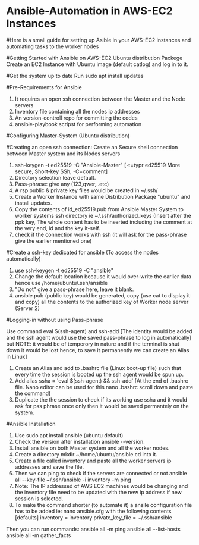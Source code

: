 # Ansible-Automation in AWS-EC2 Instances 
#Here is a small guide for setting up Asible in your AWS-EC2 instances and automating tasks to the worker nodes

#Getting Started with Ansible on AWS-EC2 Ubuntu distribution Packege
Create an EC2 Instance with Ubuntu image (default catlog) and log in to it.

#Get the system up to date
Run sudo apt install updates

#Pre-Requirements for Ansible
1. It requires an open ssh connection between the Master and the Node servers
2. Inventory file containing all the nodes ip addresses
3. An version-controll repo for committing the codes
4. ansible-playbook scripst for performing automation

#Configuring Master-System (Ubuntu distribution)

#Creating an open ssh connection:
Create an Secure shell connection between Master system and its Nodes servers
1. ssh-keygen -t ed25519 -C "Ansible-Master" [-t=typr ed25519 More secure, Short-key SSh, -C=comment]
2. Directory selection leave default.
3. Pass-phrase: give any (123,qwer,..etc)
4. A rsp public & private key files would be created in ~/.ssh/ 
5. Create a Worker Instance with same Distribution Packaqe "ubuntu" and install updates. 
6. Copy the contents of id_ed25519.pub from Ansible Master System to worker systems ssh directory ie ~/.ssh/authorized_keys (Insert after the ppk key, The whole content has to be inserted including the comment at the very end, id and the key it-self.
7. check if the connection works with ssh <IP address of the worker node> (it will ask for the pass-phrase give the earlier mentioned one)

#Create a ssh-key dedicated for ansible (To access the nodes automatically)
1. use ssh-keygen -t ed25519 -C "ansible" 
2. Change the default location because it would over-write the earlier data hence use /home/ubuntu/.ssh/ansible
3. "Do not" give a pass-phrase here, leave it blank.
4. ansible.pub (public key) would be generated, copy (use cat to display it and copy) all the contents to the authorized key of Worker node server (Server 2)

#Logging-in without using Pass-phrase

Use command eval $(ssh-agent) and ssh-add [The identity would be added and the ssh agent would use the saved pass-phrase to log in automatically]
but NOTE: it would be of temperory in nature and if the terminal is shut down it would be lost hence, to save it permanently we can create an Alias in Linux]
1. Create an Alisa and add to .bashrc file (Linux boot-up file) such that every time the session is booted up the ssh agent would be spun up.
2. Add alias ssha = 'eval $(ssh-agent) && ssh-add' [At the end of .bashrc file. Nano editor can be used for this nano .bashrc scroll down and paste the command)
3. Duplicate the the session to check if its working use ssha and it would ask for pss phrase once only then it would be saved permantely on the system.

#Ansible Installation
1. Use sudo apt install ansible (ubuntu default)
2. Check the version after installation ansible --version.
3. Install ansible on both Master system and all the worker nodes.
4. Create a directory mkdir ~/home/ubuntu/ansible cd into it.
5. Create a file called inventory and paste all the worker servers ip addresses and save the file.
6. Then we can ping to check if the servers are connected or not ansible all --key-file ~/.ssh/ansible -i inventory -m ping
7. Note: The IP addressed of AWS EC2 machines would be changing and the inventory file need to be updated with the new ip address if new session is selected.
8. To make the command shorter (to automate it) a ansile configuration file has to be added ie: nano ansible.cfg with the following contents
[defaults]
inventory = inventory
private_key_file = ~/.ssh/ansible
<save and exit>

Then you can run commands:
ansible all -m ping
ansible all --list-hosts
ansible all -m gather_facts



